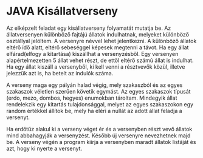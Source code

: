 # JAVA Kisállatverseny  

Az elképzelt feladat egy kisállatverseny folyamatát mutatja be. Az állatversenyen különböző fajtájú állatok indulhatnak, melyeket különböző osztállyal jelöltem. A versenyre névvel lehet jelentkezni. A különböző állatok eltérő idő alatt, eltérő sebeséggel képesek megtenni a távot. Ha egy állat elfárad(elfogy a kitartása) kiszállhat a versenyzésből. Egy versenyen alapértelmezetten 5 állat vehet részt, de ettől eltérő számú állat is indulhat. Ha egy állat kiszáll a versenyből, ki kell venni a résztvevők közül, illetve jelezzük azt is, ha betelt az indulók száma. 

A  verseny maga egy pályán halad végig, mely szakaszból és az egyes szakaszok véletlen szerűen követik egymást. Az egyes szakaszok típusát (erdo, mezo, dombos, hegyes)  enumokban tároltam.
Mindegyik állat rendelekzik egy kitartás tulajdonsággal, melyet az egyes szakaszokon egy random értékkel állítok be, mely ha eléri a nullát az adott állat feladja a versenyt. 

Ha erdőtűz alakul ki a verseny véget ér és a versenyben részt vevő állatok mind abbahagyják a versenyzést. Később új versenyre nevezhetnek majd be. A verseny végén a program kiírja a versenyben maradt állatok listáját és azt, hogy ki nyerte a versenyt.   
